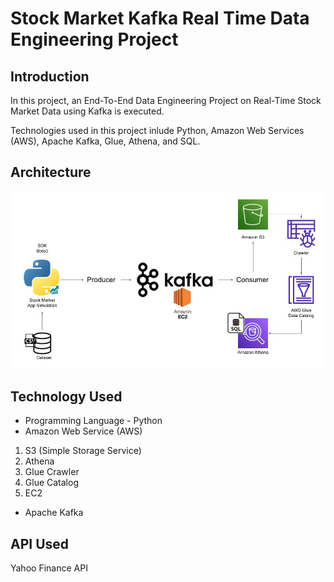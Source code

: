 # Stock Market Kafka Real Time Data Engineering Project

## Introduction 
In this project, an End-To-End Data Engineering Project on Real-Time Stock Market Data using Kafka is executed.

Technologies used in this project inlude Python, Amazon Web Services (AWS), Apache Kafka, Glue, Athena, and SQL.

## Architecture 
<img src="Architecture.jpg">

## Technology Used
- Programming Language - Python
- Amazon Web Service (AWS)
1. S3 (Simple Storage Service)
2. Athena
3. Glue Crawler
4. Glue Catalog
5. EC2
- Apache Kafka


## API Used

Yahoo Finance API




